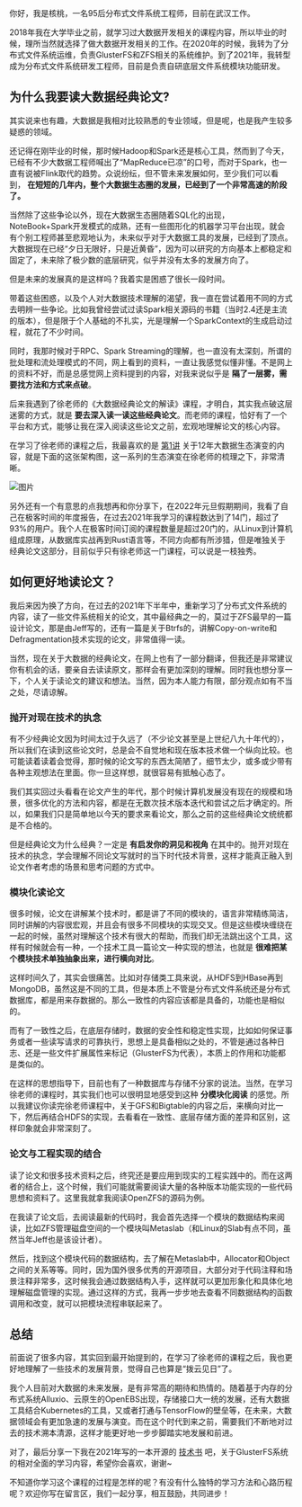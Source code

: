 你好，我是核桃，一名95后分布式文件系统工程师，目前在武汉工作。

2018年我在大学毕业之前，就学习过大数据开发相关的课程内容，所以毕业的时候，理所当然就选择了做大数据开发相关的工作。在2020年的时候，我转为了分布式文件系统运维，负责GlusterFS和ZFS相关的系统维护。到了2021年，我转型成为分布式文件系统研发工程师，目前是负责自研底层文件系统模块功能研发。

## **为什么我要读大数据经典论文?**

其实说来也有趣，大数据是我相对比较熟悉的专业领域，但是呢，也是我产生较多疑惑的领域。

还记得在刚毕业的时候，那时候Hadoop和Spark还是核心工具，然而到了今天，已经有不少大数据工程师喊出了“MapReduce已凉”的口号，而对于Spark，也一直有说被Flink取代的趋势。众说纷纭，但不管未来发展如何，至少我们可以看到， **在短短的几年内，整个大数据生态圈的发展，已经到了一个非常高速的阶段了。**

当然除了这些争论以外，现在大数据生态圈随着SQL化的出现，NoteBook+Spark开发模式的成熟，还有一些图形化的机器学习平台出现，就会有个别工程师甚至悲观地认为，未来似乎对于大数据工具的发展，已经到了顶点。大数据现在已经“夕日无限好，只是近黄昏”，因为可以研究的方向基本上都稳定和固定了，未来除了极少数的底层研究，似乎并没有太多的发展方向了。

但是未来的发展真的是这样吗？我着实是困惑了很长一段时间。

带着这些困惑，以及个人对大数据技术理解的渴望，我一直在尝试着用不同的方式去明辨一些争论。比如我曾经尝试过读Spark相关源码的书籍（当时2.4还是主流的版本），但是限于个人基础的不扎实，光是理解一个SparkContext的生成启动过程，就花了不少时间。

同时，我那时候对于RPC、Spark Streaming的理解，也一直没有太深刻，所谓的批处理和流处理模式的不同，网上看到的资料，一直让我感觉似懂非懂。不是网上的资料不好，而是总感觉网上资料提到的内容，对我来说似乎是 **隔了一层雾，需要找方法和方式来点破**。

后来我遇到了徐老师的《大数据经典论文的解读》课程，才明白，其实我点破这层迷雾的方式，就是 **要去深入读一读这些经典论文**。而老师的课程，恰好有了一个平台和方式，能够让我在深入阅读这些论文之前，宏观地理解论文的核心内容。

在学习了徐老师的课程之后，我最喜欢的是 [第1讲](https://time.geekbang.org/column/article/418480) 关于12年大数据生态演变的内容，就是下面的这张架构图，这一系列的生态演变在徐老师的梳理之下，非常清晰。

![图片](https://static001.geekbang.org/resource/image/ab/da/ab1c016f10e2454bbe72605c56fbdfda.jpg?wh=1920x1709)

另外还有一个有意思的点我想再和你分享下，在2022年元旦假期期间，我看了自己在极客时间的年度报告，在过去2021年我学习的课程数达到了14门，超过了93%的用户。我个人在极客时间订阅的课程数量是超过20门的，从Linux到计算机组成原理，从数据库实战再到Rust语言等，不同方向都有所涉猎，但是唯独关于经典论文这部分，目前似乎只有徐老师这一门课程，可以说是一枝独秀。

## **如何更好地读论文？**

我后来因为换了方向，在过去的2021年下半年中，重新学习了分布式文件系统的内容，读了一些文件系统相关的论文，其中最经典之一的，莫过于ZFS最早的一篇设计论文，那是由Jeff写的，还有一篇是关于Btrfs的，讲解Copy-on-write和Defragmentation技术实现的论文，非常值得一读。

当然，现在关于大数据的经典论文，在网上也有了一部分翻译，但我还是非常建议你有机会的话，要亲自去读读原文，那样会有更加深刻的理解。同时我也想分享一下，个人关于读论文的建议和想法。当然，因为本人能力有限，部分观点如有不当之处，尽请谅解。

### 抛开对现在技术的执念

有不少经典论文因为时间太过于久远了（不少论文甚至是上世纪八九十年代的），所以我们在读到这些论文时，总是会不自觉地和现在版本技术做一个纵向比较。也可能读着读着会觉得，那时候的论文写的东西太简陋了，细节太少，或多或少带有各种主观想法在里面。你一旦这样想，就很容易有抵触心态了。

我们其实回过头看看在论文产生的年代，那个时候计算机发展没有现在的规模和场景，很多优化的方法和内容，都是在无数次技术版本迭代和尝试之后才确定的。所以，如果我们只是简单地以今天的要求来看论文，那么之前的这些经典论文统统都是不合格的。

但是经典论文为什么经典？一定是 **有启发你的洞见和视角** 在其中的。抛开对现在技术的执念，学会理解不同论文写就时的当下时代技术背景，这样才能真正融入到论文作者考虑的场景和思考问题的方式中。

### 模块化读论文

很多时候，论文在讲解某个技术时，都是讲了不同的模块的，语言非常精练简洁，同时讲解的内容很宏观，并且会有很多不同模块的实现交叉。但是这些模块缠绕在一起的时候，虽然对理解这个技术有很大的帮助，而我们却无法跳出这个工具，这样有时候就会有一种，一个技术工具一篇论文一种实现的想法，也就是 **很难把某个模块技术单独抽象出来，进行横向对比**。

这样时间久了，其实会很痛苦。比如对存储类工具来说，从HDFS到HBase再到MongoDB，虽然这是不同的工具，但是本质上不管是分布式文件系统还是分布式数据库，都是用来存数据的。那么一致性的内容应该都是具备的，功能也是相似的。

而有了一致性之后，在底层存储时，数据的安全性和稳定性实现，比如如何保证事务或者一些读写请求的可靠执行，思想上是具备相似之处的，不管是通过各种日志、还是一些文件扩展属性来标记（GlusterFS为代表），本质上的作用和功能都是类似的。

在这样的思想指导下，目前也有了一种数据库与存储不分家的说法。当然，在学习徐老师的课程时，其实我们也可以很明显地感受到这种 **分模块化阅读** 的感觉。所以我建议你读完徐老师课程中，关于GFS和Bigtable的内容之后，来横向对比一下，然后再结合HDFS的实现，去看看在一致性、底层存储方面的差异和区别，这样印象就会非常深刻了。

### 论文与工程实现的结合

读了论文和很多技术资料之后，终究还是要应用到现实的工程实践中的。而在这两者的结合上，这个时候，我们可能就需要阅读大量的各种版本功能实现的一些代码思想和资料了。这里我就拿我阅读OpenZFS的源码为例。

在我读了论文后，去阅读最新的代码时，我会首先选择一个模块的数据结构来阅读，比如ZFS管理磁盘空间的一个模块叫Metaslab（和Linux的Slab有点不同，虽然当年Jeff也是该设计者）。

然后，找到这个模块代码的数据结构，去了解在Metaslab中，Allocator和Object之间的关系等等。同时，因为国外很多优秀的开源项目，大部分对于代码注释和场景注释非常多，这时候我会通过数据结构入手，这样就可以更加形象化和具体化地理解磁盘管理的实现。通过这样的方式，我再一步步地去查看不同数据结构的函数调用和改变，就可以把模块流程串联起来了。

## **总结**

前面说了很多内容，其实回到最开始提到的，在学习了徐老师的课程之后，我也更好地理解了一些技术的发展背景，觉得自己也算是“拨云见日”了。

我个人目前对大数据的未来发展，是有非常高的期待和热情的。随着基于内存的分布式系统Alluxio、云原生的OpenEBS出现，存储接口大一统的发展，还有大数据工具结合Kubernetes的工具，又或者打通与TensorFlow的壁垒等，在未来，大数据领域会有更加急速的发展与演变。而在这个时代到来之前，需要我们不断地对过去的技术溯本清源，这样才能更好地一步步脚踏实地发展和前进。

对了，最后分享一下我在2021年写的一本开源的 [技术书](https://github.com/httaotao/glusterfs-book) 吧，关于GlusterFS系统的相对全面的学习内容，希望你会喜欢，谢谢~

不知道你学习这个课程的过程是怎样的呢？有没有什么独特的学习方法和心路历程呢？欢迎你写在留言区，我们一起分享，相互鼓励，共同进步！